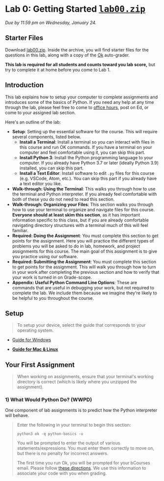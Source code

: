 # Lab 0: Getting Started <kbd>[lab00.zip]()</kbd>

*Due by 11:59 pm on Wednesday, January 24.*

## Starter Files

Download [lab00.zip](). Inside the archive, you will find starter files for the questions in this lab, along with a copy of the [Ok]() auto-grader.

**This lab is required for all students and counts toward you lab score,** but try to complete it at home before you come to Lab 1.

## Introduction

This lab explains how to setup your computer to complete assignments and introduces some of the basics of Python. If you need any help at any time through the lab, please feel free to come to [office hours](https://cs61a.org/office-hours), post on Ed, or come to your assigned lab section.

Here's an outline of the lab:

- **Setup**: Setting up the essential software for the course. This will require several components, listed below.
  - **Install a Terminal**: Install a terminal so you can interact with files in this course and run OK commands. If you have a terminal on your computer and feel comfortable using it, you can skip this part.
  - **Install Python 3**: Install the Python programming language to your computer. If you already have Python 3.7 or later (ideally Python 3.9) installed, you can skip this part.
  - **Install a Text Editor**: Install software to edit `.py` files for this course (e.g. VSCode, Atom, etc.). You can skip this part if you already have a text editor you like.
- **Walk-through: Using the Terminal**: This walks you through how to use the terminal and Python interpreter. If you already feel comfortable with both of these you do not need to read this section.
- **Walk-through: Organizing your Files**: This section walks you through how to use your terminal to organize and navigate files for this course. **Everyone should at least skim this section**, as it has important information specific to this class, but if you are already comfortable navigating directory structures with a terminal much of this will feel familiar.
- **Required: Doing the Assignment**: You must complete this section to get points for the assignment. Here you will practice the different types of problems you will be asked to do in lab, homework, and project assignments for this course. The main goal of this assignment is to give you practice using our software.
- **Required: Submitting the Assignment**: You must complete this section to get points for the assignment. This will walk you through how to turn in your work after completing the previous section and how to verify that your work is turned in on Grade-scope.
- **Appendix: Useful Python Command Line Options**: These are commands that are useful in debugging your work, but not required to complete the lab. We include them because we imagine they're likely to be helpful to you throughout the course.

## Setup

> To setup your device, select the guide that corresponds to your operating system.

- [Guide for Windows](https://cs61a.org/articles/setup-windows/)

- **[Guide for Mac & Linux](https://cs61a.org/articles/setup-mac)**

## Your First Assignment

> When working on assignments, ensure that your terminal's working directory is correct (which is likely where you unzipped the assignment).

### 1) What Would Python Do? (WWPD)

One component of lab assignments is to predict how the Python interpreter will behave.

>Enter the following in your terminal to begin this section:
>
>```
>python3 ok -q python-basics -u
>```
>
>You will be prompted to enter the output of various statements/expressions. You must enter them correctly to move on, but there is no penalty for incorrect answers.
>
>The first time you run Ok, you will be prompted for your bCourses email. Please follow [these directions](../Articles/using-ok.md). We use this information to associate your code with you when grading.